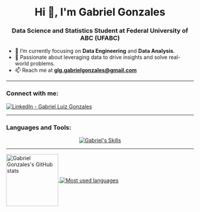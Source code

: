 <h1 align="center">Hi 👋, I'm Gabriel Gonzales</h1>
<h3 align="center">Data Science and Statistics Student at Federal University of ABC (UFABC)</h3>

- 🎯 I’m currently focusing on **Data Engineering** and **Data Analysis**.
- 🚀 Passionate about leveraging data to drive insights and solve real-world problems.
- 📫 Reach me at **glg.gabrielgonzales@gmail.com**

---

<h3 align="left">Connect with me:</h3>
<p align="left">
  <a href="https://www.linkedin.com/in/gabriel-luiz-gonzales/" target="_blank">
    <img src="https://skillicons.dev/icons?i=linkedin" alt="LinkedIn - Gabriel Luiz Gonzales"/>
  </a>
</p>

---

<h3 align="left">Languages and Tools:</h3>
<p align="center">
  <a href="https://skillicons.dev">
    <img src="https://skillicons.dev/icons?i=python,pandas,sql,pyspark,azure,git,github,powerbi,mysql,anaconda,pycharm,vscode,visualstudio" alt="Gabriel's Skills"/>
  </a>
</p>

---

<a href="https://github.com/gabriel-gonzales">
  <img height="140em" align="center" src="https://github-readme-stats.vercel.app/api?username=gabriel-gonzales&show_icons=true&locale=en&theme=chartreuse-dark" alt="Gabriel Gonzales's GitHub stats" />
</a>

<a href="https://github.com/gabriel-gonzales">
  <img align="center" src="https://github-readme-stats.vercel.app/api/top-langs?username=gabriel-gonzles&show_icons=true&locale=en&layout=compact&theme=chartreuse-dark" alt="Most used languages" />
</a>
